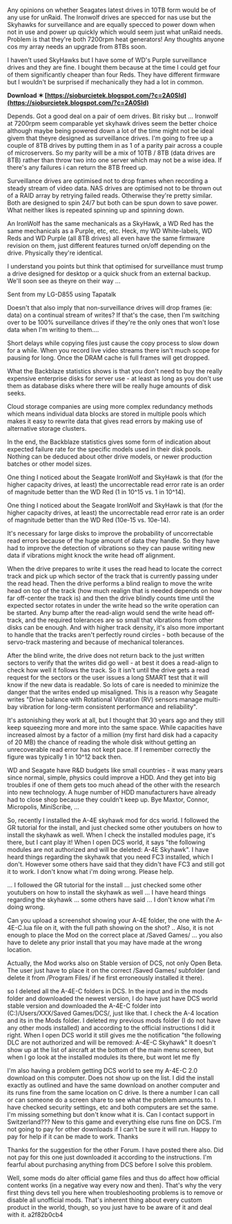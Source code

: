 
 
Any opinions on whether Seagates latest drives in 10TB form would be of any use for unRaid. The Ironwolf drives are specced for nas use but the Skyhawks for surveillance and are equally specced to power down when not in use and power up quickly which would seem just what unRaid needs. Problem is that they're both 7200rpm heat generators! Any thoughts anyone cos my array needs an upgrade from 8TBs soon.
 
I haven't used SkyHawks but I have some of WD's Purple surveillance drives and they are fine. I bought them because at the time I could get four of them significantly cheaper than four Reds. They have different firmware but I wouldn't be surprised if mechanically they had a lot in common.
 
**Download ✶ [https://sioburcietek.blogspot.com/?c=2A0SId](https://sioburcietek.blogspot.com/?c=2A0SId)**


 
Depends. Got a good deal on a pair of oem drives. Bit risky but ... Ironwolf at 7200rpm seem comparable yet skyhawk drives seem the better choice although maybe being powered down a lot of the time might not be ideal givem that theyre designed as surveillance drives. I'm going to free up a couple of 8TB drives by putting them in as 1 of a parity pair across a couple of microservers. So my parity will be a mix of 10TB / 8TB (data drives are 8TB) rather than throw two into one server which may not be a wise idea. If there's any failures i can return the 8TB freed up.
 
Surveillance drives are optimised not to drop frames when recording a steady stream of video data. NAS drives are optimised not to be thrown out of a RAID array by retrying failed reads. Otherwise they're pretty similar. Both are designed to spin 24/7 but both can be spun down to save power. What neither likes is repeated spinning up and spinning down.
 
An IronWolf has the same mechanicals as a SkyHawk, a WD Red has the same mechanicals as a Purple, etc, etc. Heck, my WD White-labels, WD Reds and WD Purple (all 8TB drives) all even have the same firmware revision on them, just different features turned on/off depending on the drive. Physically they're identical.
 
I understand you points but think that optimised for surveillance must trump a drive designed for desktop or a quick shuck from an external backup. We'll soon see as theyre on their way ...

Sent from my LG-D855 using Tapatalk


 
Doesn't that also imply that non-surveillance drives will drop frames (ie: data) on a continual stream of writes? If that's the case, then I'm switching over to be 100% surveillance drives if they're the only ones that won't lose data when I'm writing to them....
 
Short delays while copying files just cause the copy process to slow down for a while. When you record live video streams there isn't much scope for pausing for long. Once the DRAM cache is full frames will get dropped.

What the Backblaze statistics shows is that you don't need to buy the really expensive enterprise disks for server use - at least as long as you don't use them as database disks where there will be really huge amounts of disk seeks.
 
Cloud storage companies are using more complex redundancy methods which means individual data blocks are stored in multiple pools which makes it easy to rewrite data that gives read errors by making use of alternative storage clusters.
 
In the end, the Backblaze statistics gives some form of indication about expected failure rate for the specific models used in their disk pools. Nothing can be deduced about other drive models, or newer production batches or other model sizes.
 
One thing I noticed about the Seagate IronWolf and SkyHawk is that (for the higher capacity drives, at least) the uncorrectable read error rate is an order of magnitude better than the WD Red (1 in 10^15 vs. 1 in 10^14).
 
One thing I noticed about the Seagate IronWolf and SkyHawk is that (for the higher capacity drives, at least) the uncorrectable read error rate is an order of magnitude better than the WD Red (10e-15 vs. 10e-14).
 
It's necessary for large disks to improve the probability of uncorrectable read errors because of the huge amount of data they handle. So they have had to improve the detection of vibrations so they can pause writing new data if vibrations might knock the write head off alignment.
 
When the drive prepares to write it uses the read head to locate the correct track and pick up which sector of the track that is currently passing under the read head. Then the drive performs a blind realign to move the write head on top of the track (how much realign that is needed depends on how far off-center the track is) and then the drive blindly counts time until the expected sector rotates in under the write head so the write operation can be started. Any bump after the read-align would send the write head off-track, and the required tolerances are so small that vibrations from other disks can be enough. And with higher track density, it's also more important to handle that the tracks aren't perfectly round circles - both because of the servo-track mastering and because of mechanical tolerances.
 
After the blind write, the drive does not return back to the just written sectors to verify that the writes did go well - at best it does a read-align to check how well it follows the track. So it isn't until the drive gets a read request for the sectors or the user issues a long SMART test that it will know if the new data is readable. So lots of care is needed to minimize the danger that the writes ended up misaligned. This is a reason why Seagate writes "Drive balance with Rotational Vibration (RV) sensors manage multi-bay vibration for long-term consistent performance and reliability".
 
It's astonishing they work at all, but I thought that 30 years ago and they still keep squeezing more and more into the same space. While capacities have increased almost by a factor of a million (my first hard disk had a capacity of 20 MB) the chance of reading the whole disk without getting an unrecoverable read error has not kept pace. If I remember correctly the figure was typically 1 in 10^12 back then.
 

WD and Seagate have R&D budgets like small countries - it was many years since normal, simple, physics could improve a HDD. And they get into big troubles if one of them gets too much ahead of the other with the research into new technology. A huge number of HDD manufacturers have already had to close shop because they couldn't keep up. Bye Maxtor, Connor, Micropolis, MiniScribe, ...
 
So, recently I installed the A-4E skyhawk mod for dcs world. I followed the GR tutorial for the install, and just checked some other youtubers on how to install the skyhawk as well. When I check the installed modules page, it's there, but I cant play it! When I open DCS world, it says "the following modules are not authorized and will be deleted: A-4E Skyhawk". I have heard things regarding the skyhawk that you need FC3 installed, which I don't. However some others have said that they didn't have FC3 and still got it to work. I don't know what i'm doing wrong. Please help.
 
... I followed the GR tutorial for the install ... just checked some other youtubers on how to install the skyhawk as well ... I have heard things regarding the skyhawk ... some others have said ... I don't know what i'm doing wrong.
 
Can you upload a screenshot showing your A-4E folder, the one with the A-4E-C.lua file on it, with the full path showing on the shot? .. Also, it is not enough to place the Mod on the correct place at /Saved Games/ ... you also have to delete any prior install that you may have made at the wrong location.
 
Actually, the Mod works also on Stable version of DCS, not only Open Beta. The user just have to place it on the correct /Saved Games/ subfolder (and delete it from /Program Files/ if he first erroneously installed it there).
 
so I deleted all the A-4E-C folders in DCS. In the input and in the mods folder and downloaded the newest version, I do have just have DCS world stable version and downloaded the A-4E-C folder into (C:)/Users/XXX/Saved Games/DCS/, just like that. I check the A-4 location and its in the Mods folder. I deleted my previous mods folder (I do not have any other mods installed) and according to the official instructions I did it right. When I open DCS world it still gives me the notification "the following DLC are not authorized and will be removed: A-4E-C Skyhawk" It doesn't show up at the list of aircraft at the bottom of the main menu screen, but when I go look at the installed modules its there, but wont let me fly
 
I'm also having a problem getting DCS world to see my A-4E-C 2.0 download on this computer. Does not show up on the list. I did the install exactly as outlined and have the same download on another computer and its runs fine from the same location on C drive. Is there a number I can call or can someone do a screen share to see what the problem amounts to. I have checked security settings, etc and both computers are set the same. I'm missing something but don't know what it is. Can I contact support in Switzerland??? New to this game and everything else runs fine on DCS. I'm not going to pay for other downloads if I can't be sure it will run. Happy to pay for help if it can be made to work. Thanks
 
Thanks for the suggestion for the other Forum. I have posted there also. Did not pay for this one just downloaded it according to the instructions. I'm fearful about purchasing anything from DCS before I solve this problem.
 
Well, some mods do alter official game files and thus do affect how official content works (in a negative way every now and then). That's why the very first thing devs tell you here when troubleshooting problems is to remove or disable all unofficial mods. That's inherent thing about every custom product in the world, though, so you just have to be aware of it and deal with it.
 a2f82b0cb4
 
